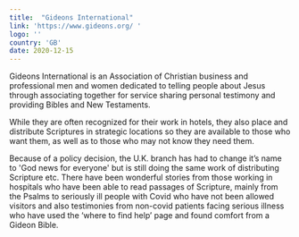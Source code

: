 ```yaml
---
title:  "Gideons International"
link: 'https://www.gideons.org/ '
logo: ''
country: 'GB'
date: 2020-12-15
---
```

Gideons International is an Association of Christian business and professional men and women dedicated to telling people about Jesus through associating together for service sharing personal testimony and providing Bibles and New Testaments.  

While they are often recognized for their work in hotels, they also place and distribute Scriptures in strategic locations so they are available to those who want them, as well as to those who may not know they need them.

Because of a policy decision, the U.K. branch has had to change it’s name to 'God news for everyone' but is still doing the same work of distributing Scripture etc. There have been wonderful stories from those working in hospitals who have been able to read passages of Scripture, mainly from  the  Psalms to seriously ill people with Covid who have not been allowed visitors and also testimonies from non-covid patients facing serious illness who have used the ‘where to find help’ page and found comfort from a Gideon Bible.


